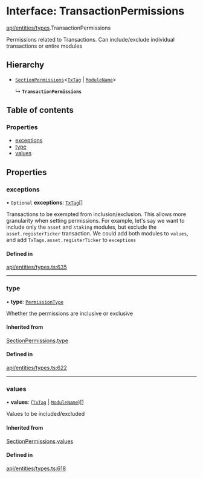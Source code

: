 # Interface: TransactionPermissions

[api/entities/types](../wiki/api.entities.types).TransactionPermissions

Permissions related to Transactions. Can include/exclude individual transactions or entire modules

## Hierarchy

- [`SectionPermissions`](../wiki/api.entities.types.SectionPermissions)\<[`TxTag`](../wiki/generated.types#txtag) \| [`ModuleName`](../wiki/generated.types.ModuleName)\>

  ↳ **`TransactionPermissions`**

## Table of contents

### Properties

- [exceptions](../wiki/api.entities.types.TransactionPermissions#exceptions)
- [type](../wiki/api.entities.types.TransactionPermissions#type)
- [values](../wiki/api.entities.types.TransactionPermissions#values)

## Properties

### exceptions

• `Optional` **exceptions**: [`TxTag`](../wiki/generated.types#txtag)[]

Transactions to be exempted from inclusion/exclusion. This allows more granularity when
  setting permissions. For example, let's say we want to include only the `asset` and `staking` modules,
  but exclude the `asset.registerTicker` transaction. We could add both modules to `values`, and add
  `TxTags.asset.registerTicker` to `exceptions`

#### Defined in

[api/entities/types.ts:635](https://github.com/PolymeshAssociation/polymesh-sdk/blob/f8a937f04/src/api/entities/types.ts#L635)

___

### type

• **type**: [`PermissionType`](../wiki/api.entities.types.PermissionType)

Whether the permissions are inclusive or exclusive

#### Inherited from

[SectionPermissions](../wiki/api.entities.types.SectionPermissions).[type](../wiki/api.entities.types.SectionPermissions#type)

#### Defined in

[api/entities/types.ts:622](https://github.com/PolymeshAssociation/polymesh-sdk/blob/f8a937f04/src/api/entities/types.ts#L622)

___

### values

• **values**: ([`TxTag`](../wiki/generated.types#txtag) \| [`ModuleName`](../wiki/generated.types.ModuleName))[]

Values to be included/excluded

#### Inherited from

[SectionPermissions](../wiki/api.entities.types.SectionPermissions).[values](../wiki/api.entities.types.SectionPermissions#values)

#### Defined in

[api/entities/types.ts:618](https://github.com/PolymeshAssociation/polymesh-sdk/blob/f8a937f04/src/api/entities/types.ts#L618)
